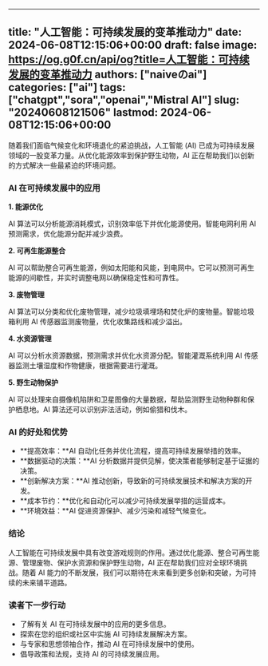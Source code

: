 
---
title: "人工智能：可持续发展的变革推动力"
date: 2024-06-08T12:15:06+00:00
draft: false
image: https://og.g0f.cn/api/og?title=人工智能：可持续发展的变革推动力
authors: ["naiveのai"]
categories: ["ai"]
tags: ["chatgpt","sora","openai","Mistral AI"]
slug: "20240608121506"
lastmod: 2024-06-08T12:15:06+00:00
---
随着我们面临气候变化和环境退化的紧迫挑战，人工智能 (AI) 已成为可持续发展领域的一股变革力量。从优化能源效率到保护野生动物，AI 正在帮助我们以创新的方式解决一些最紧迫的环境问题。

### AI 在可持续发展中的应用

**1. 能源优化**

AI 算法可以分析能源消耗模式，识别效率低下并优化能源使用。智能电网利用 AI 预测需求，优化能源分配并减少浪费。

**2. 可再生能源整合**

AI 可以帮助整合可再生能源，例如太阳能和风能，到电网中。它可以预测可再生能源的间歇性，并实时调整电网以确保稳定性和可靠性。

**3. 废物管理**

AI 算法可以分类和优化废物管理，减少垃圾填埋场和焚化炉的废物量。智能垃圾箱利用 AI 传感器监测废物量，优化收集路线和减少溢出。

**4. 水资源管理**

AI 可以分析水资源数据，预测需求并优化水资源分配。智能灌溉系统利用 AI 传感器监测土壤湿度和作物健康，根据需要进行灌溉。

**5. 野生动物保护**

AI 可以处理来自摄像机陷阱和卫星图像的大量数据，帮助监测野生动物种群和保护栖息地。AI 算法还可以识别非法活动，例如偷猎和伐木。

### AI 的好处和优势

* **提高效率：**AI 自动化任务并优化流程，提高可持续发展举措的效率。
* **数据驱动的决策：**AI 分析数据并提供见解，使决策者能够制定基于证据的决策。
* **创新解决方案：**AI 推动创新，导致新的可持续发展技术和解决方案的开发。
* **成本节约：**优化和自动化可以减少可持续发展举措的运营成本。
* **环境效益：**AI 促进资源保护、减少污染和减轻气候变化。

### 结论

人工智能在可持续发展中具有改变游戏规则的作用。通过优化能源、整合可再生能源、管理废物、保护水资源和保护野生动物，AI 正在帮助我们应对全球环境挑战。随着 AI 能力的不断发展，我们可以期待在未来看到更多创新和突破，为可持续的未来铺平道路。

### 读者下一步行动

* 了解有关 AI 在可持续发展中的应用的更多信息。
* 探索在您的组织或社区中实施 AI 可持续发展解决方案。
* 与专家和思想领袖合作，推动 AI 在可持续发展中的使用。
* 倡导政策和法规，支持 AI 的可持续发展应用。